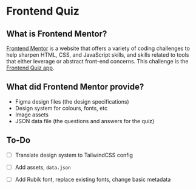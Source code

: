 # Frontend Quiz

## What is Frontend Mentor?

[Frontend Mentor](https://www.frontendmentor.io/) is a website that offers a variety of coding challenges to help sharpen HTML, CSS, and JavaScript skills, and skills related to tools that either leverage or abstract front-end concerns. This challenge is the [Frontend Quiz app](https://www.frontendmentor.io/challenges/frontend-quiz-app-BE7xkzXQnU).

## What did Frontend Mentor provide?

- Figma design files (the design specifications)
- Design system for colours, fonts, etc
- Image assets
- JSON data file (the questions and answers for the quiz)

## To-Do

- [ ] Translate design system to TailwindCSS config
- [ ] Add assets, `data.json`
- [ ] Add Rubik font, replace existing fonts, change basic metadata

